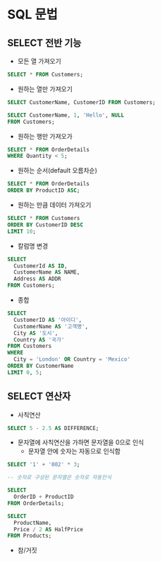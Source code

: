 # SQL 문법

## SELECT 전반 기능

- 모든 열 가져오기

```sql
SELECT * FROM Customers;
```

- 원하는 열만 가져오기

```sql
SELECT CustomerName, CustomerID FROM Customers;
```

```sql
SELECT CustomerName, 1, 'Hello', NULL
FROM Customers;
```

- 원하는 행만 가져오가

```sql
SELECT * FROM OrderDetails 
WHERE Quantity < 5;
```

- 원하는 순서(default 오름차순)

```sql
SELECT * FROM OrderDetails
ORDER BY ProductID ASC;
```

- 원하는 만큼 데이터 가져오기

```sql
SELECT * FROM Customers
ORDER BY CustomerID DESC
LIMIT 10;
```

- 칼럼명 변경

```sql
SELECT
  CustomerId AS ID,
  CustomerName AS NAME,
  Address AS ADDR
FROM Customers;
```

- 종합

```sql
SELECT
  CustomerID AS '아이디',
  CustomerName AS '고객명',
  City AS '도시',
  Country AS '국가'
FROM Customers
WHERE
  City = 'London' OR Country = 'Mexico'
ORDER BY CustomerName
LIMIT 0, 5;
```

## SELECT 연산자

- 사칙연산

```sql
SELECT 5 - 2.5 AS DIFFERENCE;
```

- 문자열에 사칙연산을 가하면 문자열을 0으로 인식
  - 문자열 안에 숫자는 자동으로 인식함

```sql
SELECT '1' + '002' * 3;

-- 숫자로 구성된 문자열은 숫자로 자동인식
```

```sql
SELECT
  OrderID + ProductID
FROM OrderDetails;
```

```sql
SELECT
  ProductName,
  Price / 2 AS HalfPrice
FROM Products;
```

- 참/거짓